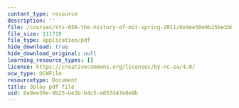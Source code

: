 ```yaml
---
content_type: resource
description: ''
file: /courses/sts-050-the-history-of-mit-spring-2011/8e9ee50e9b25be3bb4c5e057d47e8e9b_hwQ8RThpXZ4.pdf
file_size: 111719
file_type: application/pdf
hide_download: true
hide_download_original: null
learning_resource_types: []
license: https://creativecommons.org/licenses/by-nc-sa/4.0/
ocw_type: OCWFile
resourcetype: Document
title: 3play pdf file
uid: 8e9ee50e-9b25-be3b-b4c5-e057d47e8e9b
---
```

